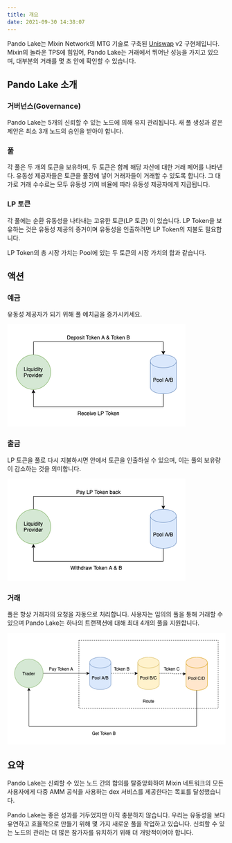 ```yaml
---
title: 개요
date: 2021-09-30 14:38:07
---
```


Pando Lake는 Mixin Network의 MTG 기술로 구축된 [Uniswap](https://uniswap.org) v2 구현체입니다. Mixin의 놀라운 TPS에 힘입어, Pando Lake는 거래에서 뛰어난 성능을 가지고 있으며, 대부분의 거래를 몇 초 안에 확인할 수 있습니다.

## Pando Lake 소개

### 거버넌스(Governance)

Pando Lake는 5개의 신뢰할 수 있는 노드에 의해 유지 관리됩니다. 새 풀 생성과 같은 제안은 최소 3개 노드의 승인을 받아야 합니다.

### 풀

각 풀은 두 개의 토큰을 보유하며, 두 토큰은 함께 해당 자산에 대한 거래 페어를 나타낸다. 유동성 제공자들은 토큰을 풀장에 넣어 거래자들이 거래할 수 있도록 합니다. 그 대가로 거래 수수료는 모두 유동성 기여 비율에 따라 유동성 제공자에게 지급됩니다.

### LP 토큰

각 풀에는 순환 유동성을 나타내는 고유한 토큰(LP 토큰) 이 있습니다. LP Token을 보유하는 것은 유동성 제공의 증거이며 유동성을 인출하려면 LP Token의 지불도 필요합니다.

LP Token의 총 시장 가치는 Pool에 있는 두 토큰의 시장 가치의 합과 같습니다.

## 액션

### 예금

유동성 제공자가 되기 위해 풀 예치금을 증가시키세요.

![예금 액션](assets/pando_lake_deposit_action.png)

### 출금

LP 토큰을 풀로 다시 지불하시면 안에서 토큰을 인출하실 수 있으며, 이는 풀의 보유량이 감소하는 것을 의미합니다.

![출금 액션](assets/pando_lake_withdraw_action.png)

### 거래

풀은 항상 거래자의 요청을 자동으로 처리합니다. 사용자는 임의의 풀을 통해 거래할 수 있으며 Pando Lake는 하나의 트랜잭션에 대해 최대 4개의 풀을 지원합니다.

![거래 액션](assets/pando_lake_trade_action.png)

## 요약

Pando Lake는 신뢰할 수 있는 노드 간의 합의를 탈중앙화하여 Mixin 네트워크의 모든 사용자에게 다중 AMM 공식을 사용하는 dex 서비스를 제공한다는 목표를 달성했습니다.

Pando Lake는 좋은 성과를 거두었지만 아직 충분하지 않습니다. 우리는 유동성을 보다 유연하고 효율적으로 만들기 위해 몇 가지 새로운 풀을 작업하고 있습니다. 신뢰할 수 있는 노드의 관리는 더 많은 참가자를 유치하기 위해 더 개방적이어야 합니다.


